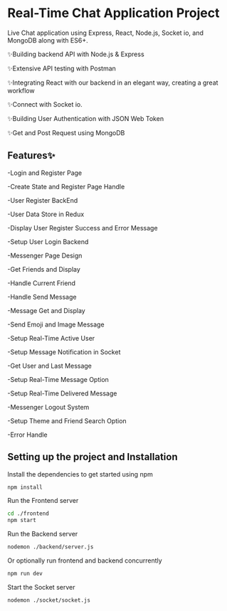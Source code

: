 # Real-Time Chat Application Project
Live Chat application using Express, React, Node.js, Socket io, and MongoDB along with ES6+. 

✨Building backend API with Node.js & Express

✨Extensive API testing with Postman

✨Integrating React with our backend in an elegant way, creating a great workflow

✨Connect with Socket io.

✨Building User Authentication with JSON Web Token

✨Get and Post Request using MongoDB

## Features✨

-Login and Register Page

-Create State and Register Page Handle

-User Register BackEnd

-User Data Store in Redux

-Display User Register Success and Error Message

-Setup User Login Backend

-Messenger Page Design

-Get Friends and Display

-Handle Current Friend

-Handle Send Message

-Message Get and Display

-Send Emoji and Image Message 

-Setup Real-Time Active User

-Setup Message Notification in Socket

-Get User and Last Message

-Setup Real-Time Message Option

-Setup Real-Time Delivered  Message

-Messenger Logout System

-Setup Theme and Friend Search Option

-Error Handle

## Setting up the project and Installation

Install the dependencies to get started using npm
```sh
npm install
```
Run the Frontend server
```sh
cd ./frontend
npm start 
```
Run the Backend server
```sh 
nodemon ./backend/server.js
```
Or optionally run frontend and backend concurrently
```sh 
npm run dev
```
Start the Socket server
```sh
nodemon ./socket/socket.js
```


